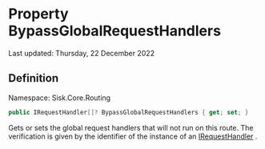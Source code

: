 # Property BypassGlobalRequestHandlers
Last updated: Thursday, 22 December 2022

## Definition
Namespace: Sisk.Core.Routing

```csharp
public IRequestHandler[]? BypassGlobalRequestHandlers { get; set; }
```

Gets or sets the global request handlers that will not run on this route. The verification is given by the identifier of the instance of an [IRequestHandler](/spec/Sisk/Core/Routing/Handlers/IRequestHandler) .

